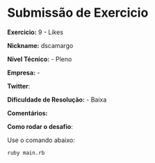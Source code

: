 # Submissão de Exercicio

**Exercicio:** 9 - Likes

**Nickname:** dscamargo

**Nível Técnico:** - Pleno

**Empresa:** -

**Twitter**: 

**Dificuldade de Resolução:** - Baixa

**Comentários:** 

**Como rodar o desafio**: 

Use o comando abaixo: 
```bash
ruby main.rb
```
